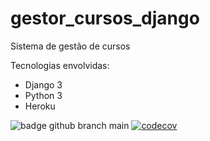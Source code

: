 # gestor_cursos_django
Sistema de gestão de cursos

Tecnologias envolvidas:
- Django 3
- Python 3
- Heroku

![badge github branch main](https://github.com/wfoschiera/gestor_cursos_django/actions/workflows/projeto_django.yml/badge.svg?branch=main)
[![codecov](https://codecov.io/gh/wfoschiera/gestor_cursos_django/branch/main/graph/badge.svg?token=hOrdm18erU)](https://codecov.io/gh/wfoschiera/gestor_cursos_django)